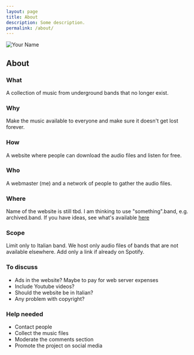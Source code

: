 ```yaml
---
layout: page
title: About
description: Some description.
permalink: /about/
---
```


<img itemprop="image" class="img-rounded" src="http://res.cloudinary.com/dm7h7e8xj/image/upload/c_fill,h_200,w_200/v1504971955/neo_ruqszk.jpg" alt="Your Name">

## About

### What
A collection of music from underground bands that no longer exist.

### Why
Make the music available to everyone and make sure it doesn't get lost forever.

### How
A website where people can download the audio files and listen for free.

### Who
A webmaster (me) and a network of people to gather the audio files.

### Where
Name of the website is still tbd. I am thinking to use "something".band, e.g. archived.band.
If you have ideas, see what's available [here](https://domains.google.com/m/registrar/search)

### Scope
Limit only to Italian band. We host only audio files of bands that are not available elsewhere. Add only a link if already on Spotify.

### To discuss
* Ads in the website? Maybe to pay for web server expenses
* Include Youtube videos?
* Should the website be in Italian?
* Any problem with copyright?

### Help needed
* Contact people
* Collect the music files
* Moderate the comments section
* Promote the project on social media